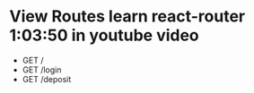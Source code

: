 # View Routes   learn react-router 1:03:50 in youtube video


- GET /
- GET /login
- GET /deposit




